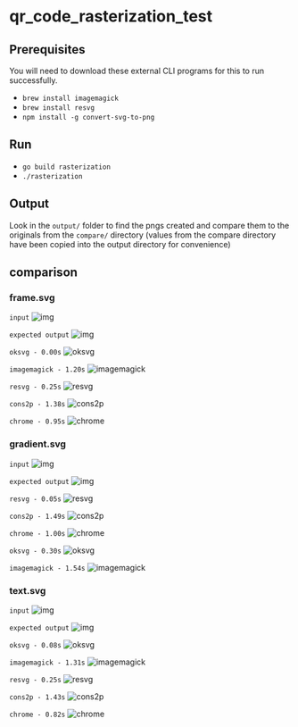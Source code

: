 # qr_code_rasterization_test

## Prerequisites

You will need to download these external CLI programs for this to run successfully.

- `brew install imagemagick`
- `brew install resvg`
- `npm install -g convert-svg-to-png`

## Run

- `go build rasterization`
- `./rasterization`

## Output

Look in the `output/` folder to find the pngs created and compare them to the originals from the `compare/` directory (values from the compare directory have been copied into the output directory for convenience)


## comparison

### frame.svg
`input`
![img](input/frame.svg)

`expected output`
![img](compare/frame.png)

`oksvg - 0.00s`
![oksvg](output/frame_oksvg.png)

`imagemagick - 1.20s`
![imagemagick](output/frame_imagemagick.png)

`resvg - 0.25s`
![resvg](output/frame_resvg.png)

`cons2p - 1.38s`
![cons2p](output/frame_cons2p.png)

`chrome - 0.95s`
![chrome](output/frame_chrome.png)



### gradient.svg
`input`
![img](input/gradient.svg)

`expected output`
![img](compare/gradient.png)

`resvg - 0.05s`
![resvg](output/gradient_resvg.png)

`cons2p - 1.49s`
![cons2p](output/gradient_cons2p.png)

`chrome - 1.00s`
![chrome](output/gradient_chrome.png)

`oksvg - 0.30s`
![oksvg](output/gradient_oksvg.png)

`imagemagick - 1.54s`
![imagemagick](output/gradient_imagemagick.png)



### text.svg
`input`
![img](input/text.svg)

`expected output`
![img](compare/text.png)

`oksvg - 0.08s`
![oksvg](output/text_oksvg.png)

`imagemagick - 1.31s`
![imagemagick](output/text_imagemagick.png)

`resvg - 0.25s`
![resvg](output/text_resvg.png)

`cons2p - 1.43s`
![cons2p](output/text_cons2p.png)

`chrome - 0.82s`
![chrome](output/text_chrome.png)
